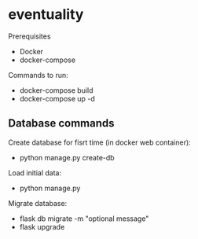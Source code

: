 # eventuality

Prerequisites
- Docker
- docker-compose

Commands to run:
- docker-compose build
- docker-compose up -d

## Database commands
Create database for fisrt time (in docker web container):
- python manage.py create-db

Load initial data:
- python manage.py

Migrate database:
- flask db migrate -m "optional message"
- flask upgrade
